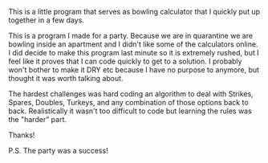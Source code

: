 This is a little program that serves as bowling calculator that I quickly put up together in a few days.

This is a program I made for a party. Because we are in quarantine we are bowling inside an apartment and I didn't like some of the calculators online. I did decide to make this program last minute so it is extremely rushed, but I feel like it proves that I can code quickly to get to a solution. I probably won't bother to make it DRY etc because I have no purpose to anymore, but thought it was worth talking about.

The hardest challenges was hard coding an algorithm to deal with Strikes, Spares, Doubles, Turkeys, and any combination of those options back to back. Realistically it wasn't too difficult to code but learning the rules was the "harder" part.

Thanks!

P.S.
The party was a success!

